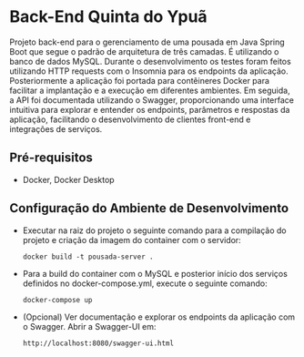 # Back-End Quinta do Ypuã

Projeto back-end para o gerenciamento de uma pousada em Java Spring Boot que segue o padrão de arquitetura de três camadas. É utilizando o banco de dados MySQL. Durante o desenvolvimento os testes foram feitos utilizando HTTP requests com o Insomnia para os endpoints da aplicação. Posteriormente a aplicação foi portada para contêineres Docker para facilitar a implantação e a execução em diferentes ambientes. Em seguida, a API foi documentada utilizando o Swagger, proporcionando uma interface intuitiva para explorar e entender os endpoints, parâmetros e respostas da aplicação, facilitando o desenvolvimento de clientes front-end e integrações de serviços.

## Pré-requisitos

- Docker, Docker Desktop

## Configuração do Ambiente de Desenvolvimento

- Executar na raiz do projeto o seguinte comando para a compilação do projeto e criação da imagem do container com o servidor:

  ```docker build -t pousada-server .```

- Para a build do container com o MySQL e posterior início dos serviços definidos no docker-compose.yml, execute o seguinte comando:

  ```docker-compose up```

- (Opcional) Ver documentação e explorar os endpoints da aplicação com o Swagger. Abrir a Swagger-UI em:

  ```http://localhost:8080/swagger-ui.html```
